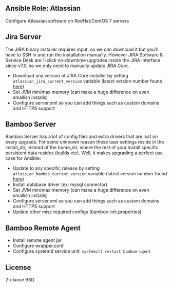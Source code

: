 ## Ansible Role: Atlassian
Configure Atlassian software on RedHat/CentOS 7 servers

## Jira Server
The JIRA binary installer requires input, so we can download it but you'll have to SSH in and run the installation manually. However JIRA Software & Service Desk are 1-click no-downtime upgrades inside the JIRA interface since v7.0, so we only need to manually update JIRA Core.

* Download any version of JIRA Core installer by setting `atlassian_jira_current_version` variable (latest version number found [here](https://www.atlassian.com/software/jira/core/update))
* Set JVM min/max memory (can make a huge difference on even smallish installs)
* Configure server.xml so you can add things such as custom domains and HTTPS support

## Bamboo Server
Bamboo Server has a lot of config files and extra drivers that are lost on every upgrade. For some unknown reason these user settings reside in the install_dir, instead of the home_dir, where the rest of your install specific persistent data resides (builds etc). Well, it makes upgrading a perfect use case for Ansible:

* Update to any specific release by setting `atlassian_bamboo_current_version` variable (latest version number found [here](https://www.atlassian.com/software/bamboo/download))
* Install database driver (ex: mysql connector)
* Set JVM min/max memory (can make a huge difference on even smallish installs)
* Configure server.xml so you can add things such as custom domains and HTTPS support
* Update other misc required configs (bamboo-init.properties)

## Bamboo Remote Agent

* Install remote agent jar
* Configure wrapper.conf
* Configure systemd service unit: `systemctl restart bamboo-agent`

## License
2-clause BSD
